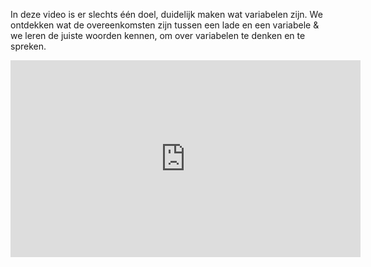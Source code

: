 In deze video is er slechts één doel, duidelijk maken wat variabelen zijn. We ontdekken wat de overeenkomsten zijn tussen een lade en een variabele & we leren de juiste woorden kennen, om over variabelen te denken en te spreken.

<div align="center">
<iframe width="560" height="315" src="https://www.youtube.com/embed/rKFJ8tRvqFk" title="YouTube video player" frameborder="0" allow="accelerometer; autoplay; clipboard-write; encrypted-media; gyroscope; picture-in-picture; web-share" allowfullscreen></iframe>
</div>

